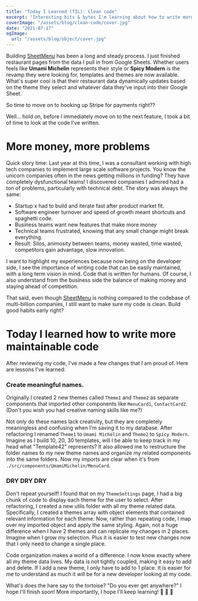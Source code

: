 ```yaml
---
title: "Today I Learned (TIL): Clean code"
excerpt: "Interesting bits & bytes I'm learning about how to write more maintainable code"
coverImage: "/assets/blog/clean-code/cover.jpg"
date: "2021-07-17"
ogImage:
  url: "/assets/blog/object/cover.jpg"
---
```


Building [SheetMenu](../projects/sheet-menu) has been a long and steady process. I just finished restaurant pages from the data I pull in from Google Sheets. Whether users feels like **Umami Michelin** represents their style or **Spicy Modern** is the revamp they were looking for, templates and themes are now available. What's super cool is that their restaurant data dynamically updates based on the theme they select and whatever data they've input into their Google Sheet.

So time to move on to hooking up Stripe for payments right??

Well... hold on, before I immediately move on to the next feature, I took a bit of time to look at the code I've written. 

# More money, more problems

Quick story time: Last year at this time, I was a consultant working with high tech companies to implement large scale software projects. You know the unicorn companies often in the news getting millions in funding? They have completely dysfunctional teams! I discovered companies I admired had a ton of problems, particularly with technical debt. The story was always the same: 

- Startup x had to build and iterate fast after product market fit. 
- Software engineer turnover and speed of growth meant shortcuts and spaghetti code. 
- Business teams want new features that make more money
- Technical teams frustrated, knowing that any small change might break everything. 
- Result: Silos, animosity between teams, money wasted, time wasted, competitors gain advantage, slow innovation. 

I want to highlight my experiences because now being on the developer side, I see the importance of writing code that can be easily maintained, with a long term vision in mind. Code that is written for humans. Of course, I also understand from the business side the balance of making money and staying ahead of competition. 

That said, even though [SheetMenu](../projects/sheet-menu) is nothing compared to the codebase of multi-billion companies, I still want to make sure my code is clean. Build good habits early right?

# Today I learned how to write more maintainable code

After reviewing my code, I've made a few changes that I am proud of. Here are lessons I've learned:

### Create meaningful names.

Originally I created 2 new themes called `Theme1` and `Theme2` as separate components that imported other components like `MenuCard1`, `ContactCard2`. (Don't you wish you had creative naming skills like me?)

Not only do these names lack creativity, but they are completely meaningless and confusing when I'm saving it to my database. After refactoring I renamed `Theme1` to `Umami Michelin` and `Theme2` to `Spicy Modern`. Imagine as I build 10, 20, 30 templates, will I be able to keep track in my head what "Template42" represents? It also allowed me to restructure the folder names to my new theme names and organize my related components into the same folders. Now my imports are clear when it's from `./src/components/UmamiMichelin/MenuCard`. 


### DRY DRY DRY

Don't repeat yourself! I found that on my `ThemeSettings` page, I had a big chunk of code to display each theme for the user to select. After refactoring, I created a new utils folder with all my theme related data. Specifically, I created a themes array with object elements that contained relevant information for each theme. Now, rather than repeating code, I map over my imported object and apply the same styling. Again, not a huge difference when I have 2 themes and can replicate my changes in 2 places. Imagine when I grow my selection. Plus it is easier to test new changes now that I only need to change a single place. 

Code organization makes a world of a difference. I now know exactly where all my theme data lives. My data is not tightly coupled, making it easy to add and delete. If I add a new theme, I only have to add to 1 place. It is easier for me to understand as much it will be for a new developer looking at my code. 

What's does the hare say to the tortoise? "Do you ever get anywhere?" I hope I'll finish soon! More importantly, I hope I'll keep learning! 🐢 🐢 🐢




